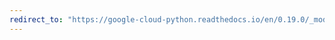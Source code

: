 ```yaml
---
redirect_to: "https://google-cloud-python.readthedocs.io/en/0.19.0/_modules/google/cloud/logging/logger.html"
---
```

